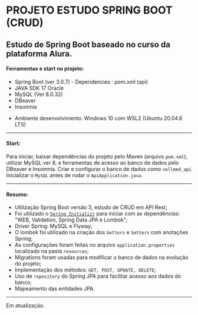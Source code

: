 # PROJETO ESTUDO SPRING BOOT (CRUD)

## Estudo de Spring Boot baseado no curso da plataforma Alura.

#### Ferramentas e start no projeto:

- Spring Boot (ver 3.0.7) - Dependencies : pom.xml (api)
- JAVA SDK 17 Oracle
- MySQL (Ver 8.0.32)
- DBeaver
- Insomnia
* Ambiente desenvolvimento: Windows 10 com WSL2 (Ubuntu 20.04.6 LTS)
------------
#### Start:

Para iniciar, baixar dependências do projeto pelo Maven (arquivo `pom.xml`), utilizar MySQL ver 8, e ferramentas
de acesso ao banco de dados pelo DBeaver e Insomnia.
Criar e configurar o banco de dados como `vollmed_api`
Inicializar o `MySQL` antes de rodar o `ApiApplication.java`.

-------------

#### Resumo:

- Utilização Spring Boot versão 3, estudo de CRUD em API Rest;
- Foi utilizado o <a href="https://start.spring.io/" target="_blank">`Spring Initializr`</a> para iniciar com as dependências: "WEB, Validation, Spring Data JPA e Lombok";
- Driver Spring: MySQL e Flyway;
- O lombok foi utilizado na criação dos `Getters` e `Setters` com anotações Spring;
- As configurações foram feitas no arquivo `application.properties` localizado na pasta `resources`;
- Migrations foram usadas para modificar o banco de dados na evolução do projeto;
- Implementação dos métodos: `GET, POST, UPDATE, DELETE`;
- Uso de `repository` do Spring JPA para facilitar acesso aos dados do banco;
- Mapeamento das entidades JPA.
---
Em atualização.
